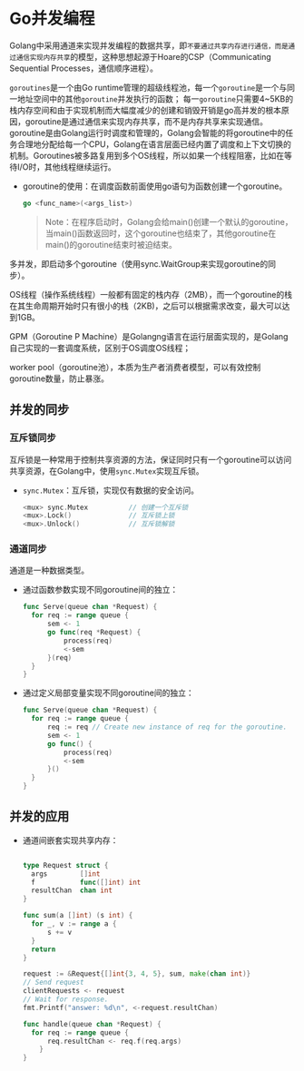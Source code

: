 # Go并发编程

[//]: # (__author__ = "Clark Aaron")

Golang中采用通道来实现并发编程的数据共享，即`不要通过共享内存进行通信，而是通过通信实现内存共享`的模型，这种思想起源于Hoare的CSP（Communicating Sequential Processes，通信顺序进程）。

`goroutines`是一个由Go runtime管理的超级线程池，每一个`goroutine`是一个与同一地址空间中的其他`goroutine`并发执行的函数；  每一`goroutine`只需要4~5KB的栈内存空间和由于实现机制而大幅度减少的创建和销毁开销是go高并发的根本原因，goroutine是通过通信来实现内存共享，而不是内存共享来实现通信。goroutine是由Golang运行时调度和管理的，Golang会智能的将goroutine中的任务合理地分配给每一个CPU，Golang在语言层面已经内置了调度和上下文切换的机制。Goroutines被多路复用到多个OS线程，所以如果一个线程阻塞，比如在等待I/O时，其他线程继续运行。

* goroutine的使用：在调度函数前面使用go语句为函数创建一个goroutine。

  ```go
  go <func_name>(<args_list>)
  ```

  > Note：在程序启动时，Golang会给main()创建一个默认的goroutine，当main()函数返回时，这个goroutine也结束了，其他goroutine在main()的goroutine结束时被迫结束。

多并发，即启动多个goroutine（使用sync.WaitGroup来实现goroutine的同步）。

OS线程（操作系统线程）一般都有固定的栈内存（2MB），而一个goroutine的栈在其生命周期开始时只有很小的栈（2KB)，之后可以根据需求改变，最大可以达到1GB。

GPM（Goroutine P Machine）是Golangng语言在运行层面实现的，是Golang自己实现的一套调度系统，区别于OS调度OS线程；

worker pool（goroutine池），本质为生产者消费者模型，可以有效控制goroutine数量，防止暴涨。

## 并发的同步

### 互斥锁同步

互斥锁是一种常用于控制共享资源的方法，保证同时只有一个goroutine可以访问共享资源，在Golang中，使用`sync.Mutex`实现互斥锁。

* `sync.Mutex`：互斥锁，实现仅有数据的安全访问。

  ```go
  <mux> sync.Mutex          // 创建一个互斥锁
  <mux>.Lock()              // 互斥锁上锁
  <mux>.Unlock()            // 互斥锁解锁
  ```

### 通道同步

通道是一种数据类型。

* 通过函数参数实现不同goroutine间的独立：

  ```go
  func Serve(queue chan *Request) {
    for req := range queue {
        sem <- 1
        go func(req *Request) {
            process(req)
            <-sem
        }(req)
    }
  }
  ```

* 通过定义局部变量实现不同goroutine间的独立：

  ```go
  func Serve(queue chan *Request) {
    for req := range queue {
        req := req // Create new instance of req for the goroutine.
        sem <- 1
        go func() {
            process(req)
            <-sem
        }()
    }
  }
  ```

## 并发的应用

* 通道间嵌套实现共享内存：

  ```go

  type Request struct {
    args        []int
    f           func([]int) int
    resultChan  chan int
  }

  func sum(a []int) (s int) {
    for _, v := range a {
        s += v
    }
    return
  }

  request := &Request{[]int{3, 4, 5}, sum, make(chan int)}
  // Send request
  clientRequests <- request
  // Wait for response.
  fmt.Printf("answer: %d\n", <-request.resultChan)

  func handle(queue chan *Request) {
    for req := range queue {
        req.resultChan <- req.f(req.args)
      }
  }
  ```